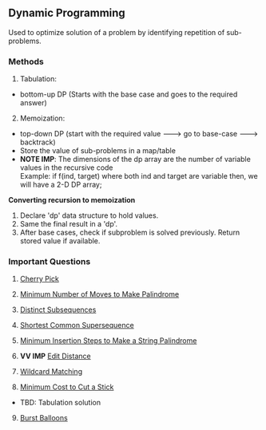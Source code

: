 ## Dynamic Programming
Used to optimize solution of a problem by identifying repetition of sub-problems.

### Methods
1) Tabulation: 
- bottom-up DP (Starts with the base case and goes to the required answer)
2) Memoization: 
- top-down DP (start with the required value ---> go to base-case ---> backtrack)
- Store the value of sub-problems in a map/table
- **NOTE IMP**: The dimensions of the dp array are the number of variable values in the recursive code</br>
Example: if f(ind, target) where both ind and target are variable then, we will have a 2-D DP array;

**Converting recursion to memoization**
1) Declare 'dp' data structure to hold values.
2) Same the final result in a 'dp'.
3) After base cases, check if subproblem is solved previously. Return stored value if available.

### Important Questions
1) [Cherry Pick](https://leetcode.com/problems/cherry-pickup-ii/description/)

2) [Minimum Number of Moves to Make Palindrome](https://leetcode.com/problems/minimum-number-of-moves-to-make-palindrome/)

3) [Distinct Subsequences](https://leetcode.com/problems/distinct-subsequences/description/)

4) [Shortest Common Supersequence](https://leetcode.com/problems/shortest-common-supersequence/)

5) [Minimum Insertion Steps to Make a String Palindrome](https://leetcode.com/problems/minimum-insertion-steps-to-make-a-string-palindrome/description/)

6) **VV IMP** [Edit Distance](https://leetcode.com/problems/edit-distance/description/)

7) [Wildcard Matching](https://leetcode.com/problems/wildcard-matching/)

8) [Minimum Cost to Cut a Stick](https://leetcode.com/problems/minimum-cost-to-cut-a-stick/)
- TBD: Tabulation solution

9) [Burst Balloons](https://leetcode.com/problems/burst-balloons/description/)